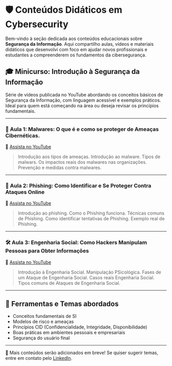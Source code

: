 # 🛡️ Conteúdos Didáticos em Cybersecurity

Bem-vindo à seção dedicada aos conteúdos educacionais sobre **Segurança da Informação**. Aqui compartilho aulas, vídeos e materiais didáticos que desenvolvi com foco em ajudar novos profissionais e estudantes a compreenderem os fundamentos da cibersegurança.

## 🎓 Minicurso: Introdução à Segurança da Informação

Série de vídeos publicada no YouTube abordando os conceitos básicos de Segurança da Informação, com linguagem acessível e exemplos práticos. Ideal para quem está começando na área ou deseja revisar os princípios fundamentais.

---

### 📘 Aula 1: Malwares: O que é e como se proteger de Ameaças Cibernéticas.

🔗 [Assista no YouTube](https://youtu.be/WIjueYgcmeE?si=epgMtmxgvS8m2Ry0)

> Introdução aos tipos de ameaças. Introdução ao malware. Tipos de malwars. Os impactos reais dos malwares nas organizações. Prevenção e medidas contra malwares.

---

### 🔐 Aula 2: Phishing: Como Identificar e Se Proteger Contra Ataques Online

🔗 [Assista no YouTube](https://www.youtube.com/watch?v=IQxFP4rKWpQ)

> Introdução ao phishing. Como o Phishing funciona. Técnicas comuns de Phishing. Como identificar tentativas de Phishing. Exemplo real de Phishing.

---

### 🛠️ Aula 3: Engenharia Social: Como Hackers Manipulam Pessoas para Obter Informações

🔗 [Assista no YouTube](https://www.youtube.com/watch?v=yROGcU8fcjU)

> Introdução à Engenharia Social. Manipulação PSicológica. Fases de um Ataque de Engenharia Social. Casos reais Engenharia Social. Tipos comuns de Ataques de Engenharia Social.

---

## 🧰 Ferramentas e Temas abordados

- Conceitos fundamentais de SI
- Modelos de risco e ameaças
- Princípios CID (Confidencialidade, Integridade, Disponibilidade)
- Boas práticas em ambientes pessoais e empresariais
- Segurança do usuário final

---

📌 Mais conteúdos serão adicionados em breve! Se quiser sugerir temas, entre em contato pelo [LinkedIn](https://www.linkedin.com/in/daniel-santos-it/).

